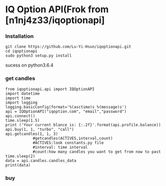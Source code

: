 # IQ Option API(Frok from [n1nj4z33/iqoptionapi]
### Installation
```
git clone https://github.com/Lu-Yi-Hsun/iqoptionapi.git
cd iqoptionapi
sudo python3 setup.py install
```
sucess on python3.6.4
### get candles
    from iqoptionapi.api import IQOptionAPI
    import datetime
    import time
    import logging
    logging.basicConfig(format='%(asctime)s %(message)s')
    api = IQOptionAPI("iqoption.com", "email","password")
    api.connect()
    time.sleep(1.5)
    print ('Your current blance is: {:.2f}'.format(api.profile.balance))
    api.buy(1, 1, "turbo", "call")
    api.getcandles(1, 1, 3)
                #getcandles(ACTIVES,interval,count)
                #ACTIVES:look constants.py file
                #interval: time interval
                #count:how many candles you want to get from now to past
    time.sleep(2)
    data = api.candles.candles_data
    print(data)
    
 ### buy
